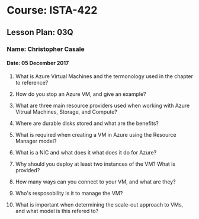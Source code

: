 # Course: ISTA-422
## Lesson Plan: 03Q
### Name: Christopher Casale
#### Date: 05 December 2017

1. What is Azure Virtual Machines and the termonology used in the chapter to reference?

	
1. How do you stop an Azure VM, and give an example?


1. What are three main resource providers used when working with Azure Vitrual Machines, Storage, and Compute?

	
1. Where are durable disks stored and what are the benefits?

	
1. What is required when creating a VM in Azure using the Resource Manager model?

	
1. What is a NIC and what does it what does it do for Azure?

	
1. Why should you deploy at least two instances of the VM? What is provided?

	
1. How many ways can you connect to your VM, and what are they?

	
1. Who's resposobility is it to manage the VM?

	
1. What is important when determining the scale-out approach to VMs, and what model is this refered to?
